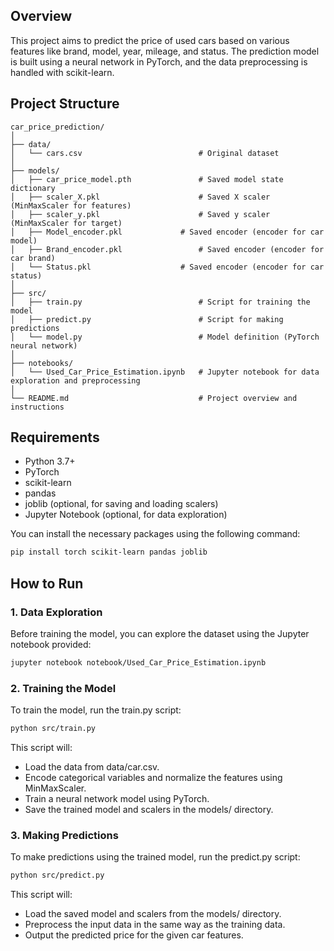 ## Overview

This project aims to predict the price of used cars based on various features like brand, model, year, mileage, and status. The prediction model is built using a neural network in PyTorch, and the data preprocessing is handled with scikit-learn.

## Project Structure
```plaintext
car_price_prediction/
│
├── data/
│   └── cars.csv                     	  # Original dataset
│
├── models/
│   ├── car_price_model.pth         	  # Saved model state dictionary
│   ├── scaler_X.pkl                	  # Saved X scaler (MinMaxScaler for features)
│   ├── scaler_y.pkl                	  # Saved y scaler (MinMaxScaler for target)
│   ├── Model_encoder.pkl         	  # Saved encoder (encoder for car model)
│   ├── Brand_encoder.pkl            	  # Saved encoder (encoder for car brand)
│   └── Status.pkl              	  # Saved encoder (encoder for car status)
│
├── src/
│   ├── train.py                          # Script for training the model
│   ├── predict.py                        # Script for making predictions
│   └── model.py                          # Model definition (PyTorch neural network)
│
├── notebooks/
│   └── Used_Car_Price_Estimation.ipynb   # Jupyter notebook for data exploration and preprocessing
│
└── README.md                             # Project overview and instructions
```

## Requirements

- Python 3.7+
- PyTorch
- scikit-learn
- pandas
- joblib (optional, for saving and loading scalers)
- Jupyter Notebook (optional, for data exploration)

You can install the necessary packages using the following command:

```bash
pip install torch scikit-learn pandas joblib
```

## How to Run

### 1. Data Exploration

Before training the model, you can explore the dataset using the Jupyter notebook provided:

```bash
jupyter notebook notebook/Used_Car_Price_Estimation.ipynb
```

### 2. Training the Model
To train the model, run the train.py script:

```bash
python src/train.py
```

This script will:

- Load the data from data/car.csv.
- Encode categorical variables and normalize the features using MinMaxScaler.
- Train a neural network model using PyTorch.
- Save the trained model and scalers in the models/ directory.

### 3. Making Predictions
To make predictions using the trained model, run the predict.py script:

```bash
python src/predict.py
```

This script will:

- Load the saved model and scalers from the models/ directory.
- Preprocess the input data in the same way as the training data.
- Output the predicted price for the given car features.

